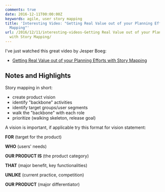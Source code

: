 ```yaml
---
comments: true
date: 2016-12-11T00:00:00Z
keywords: agile, user story mapping
title: 'Interesting Video: "Getting Real Value out of your Planning Efforts with Story
  Mapping"'
url: /2016/12/11/interesting-videos-Getting Real Value out of your Planning Efforts
  with Story Mapping/
---
```


I've just watched this great video by Jesper Boeg:

- [Getting Real Value out of your Planning Efforts with Story Mapping](https://www.youtube.com/watch?v=c4_PvSXZssc)

## Notes and Highlights

Story mapping in short:

- create product vision
- identify "backbone" activities
- identify target groups/user segments
- walk the "backbone" with each role
- prioritize (walking skeleton, release goal)

A vision is important, if applicable try this format for vision statement:

**FOR** (target for the product)

**WHO** (users' needs)

**OUR PRODUCT IS** (the product category)

**THAT** (major benefit, key functionalities)

**UNLIKE** (current practice, competition)

**OUR PRODUCT** (major differentiator)



